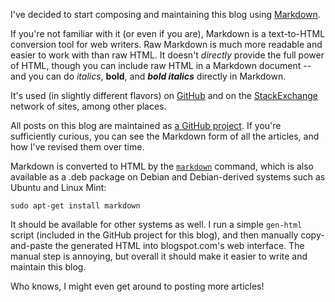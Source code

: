 <!-- Title: Markdown -->
<!-- URL:   http://the-flat-trantor-society.blogspot.com/2012/11/markdown.html -->

I've decided to start composing and maintaining this blog using
[Markdown](http://daringfireball.net/projects/markdown/).

If you're not familiar with it (or even if you are), Markdown is a
text-to-HTML conversion tool for web writers.  Raw Markdown is much
more readable and easier to work with than raw HTML.  It doesn't
*directly* provide the full power of HTML, though you can include raw
HTML in a Markdown document -- and you can do *italics*, **bold**,
and ***bold italics*** directly in Markdown.

It's used (in slightly different flavors) on [GitHub](https://github.com/)
and on the [StackExchange](http://stackexchange.com/) network of sites,
among other places.

All posts on this blog are maintained as [a GitHub
project](https://github.com/Keith-S-Thompson/the-flat-trantor-society).
If you're sufficiently curious, you can see the Markdown form of all
the articles, and how I've revised them over time.

Markdown is converted to HTML by the
[`markdown`](http://daringfireball.net/projects/downloads/Markdown_1.0.1.zip)
command, which is also available as a .deb package on Debian and
Debian-derived systems such as Ubuntu and Linux Mint:

    sudo apt-get install markdown

It should be available for other systems as well.  I run a simple
`gen-html` script (included in the GitHub project for this blog), and
then manually copy-and-paste the generated HTML into blogspot.com's
web interface.  The manual step is annoying, but overall it should
make it easier to write and maintain this blog.

Who knows, I might even get around to posting more articles!
